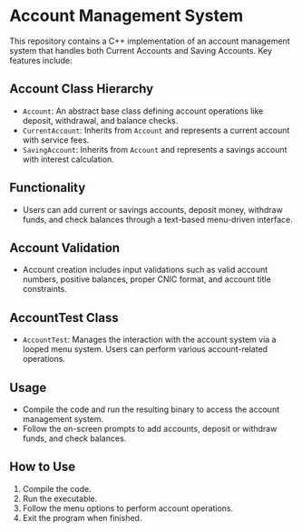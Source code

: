 # Account Management System

This repository contains a C++ implementation of an account management system that handles both Current Accounts and Saving Accounts. Key features include:

## Account Class Hierarchy
- `Account`: An abstract base class defining account operations like deposit, withdrawal, and balance checks.
- `CurrentAccount`: Inherits from `Account` and represents a current account with service fees.
- `SavingAccount`: Inherits from `Account` and represents a savings account with interest calculation.

## Functionality
- Users can add current or savings accounts, deposit money, withdraw funds, and check balances through a text-based menu-driven interface.

## Account Validation
- Account creation includes input validations such as valid account numbers, positive balances, proper CNIC format, and account title constraints.

## AccountTest Class
- `AccountTest`: Manages the interaction with the account system via a looped menu system. Users can perform various account-related operations.

## Usage
- Compile the code and run the resulting binary to access the account management system.
- Follow the on-screen prompts to add accounts, deposit or withdraw funds, and check balances.

## How to Use
1. Compile the code.
2. Run the executable.
3. Follow the menu options to perform account operations.
4. Exit the program when finished.


